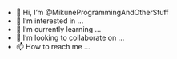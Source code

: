 - 👋 Hi, I’m @MikuneProgrammingAndOtherStuff
- 👀 I’m interested in ...
- 🌱 I’m currently learning ...
- 💞️ I’m looking to collaborate on ...
- 📫 How to reach me ...

<!---
Blazonier/Blazonier is a ✨ special ✨ repository because its `README.md` (this file) appears on your GitHub profile.
You can click the Preview link to take a look at your changes.
--->
